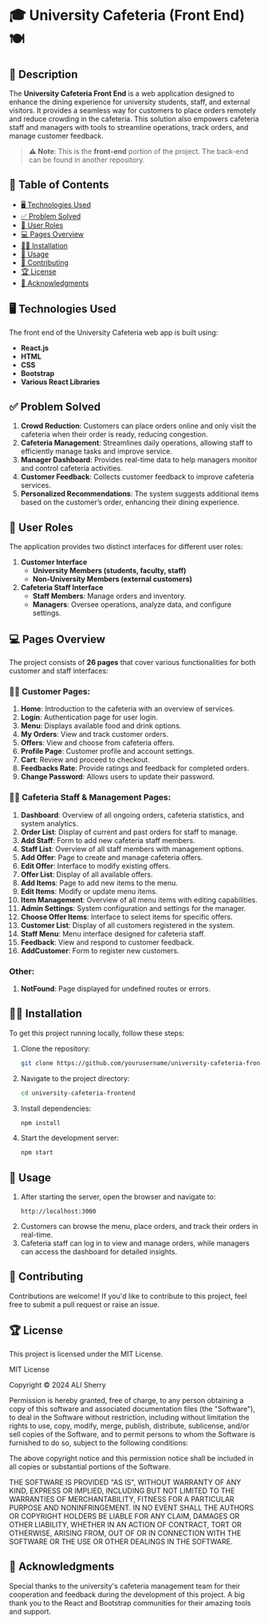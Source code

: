 # 🎓 University Cafeteria (Front End) 🍽

## 📑 Description
The **University Cafeteria Front End** is a web application designed to enhance the dining experience for university students, staff, and external visitors. It provides a seamless way for customers to place orders remotely and reduce crowding in the cafeteria. This solution also empowers cafeteria staff and managers with tools to streamline operations, track orders, and manage customer feedback.

> **⚠ Note**: This is the **front-end** portion of the project. The back-end can be found in another repository.

## 🧾 Table of Contents
- [🖥 Technologies Used](#technologies-used)
- [✅ Problem Solved](#problem-solved)
- [👥 User Roles](#user-roles)
- [💻 Pages Overview](#pages-overview)
- [👨‍💻 Installation](#installation)
- [🎯 Usage](#usage)
- [🎉 Contributing](#contributing)
- [🏆 License](#license)
- [🙏 Acknowledgments](#acknowledgments)

## 🖥 Technologies Used
The front end of the University Cafeteria web app is built using:
- **React.js**
- **HTML**
- **CSS**
- **Bootstrap**
- **Various React Libraries**

## ✅ Problem Solved
1. **Crowd Reduction**: Customers can place orders online and only visit the cafeteria when their order is ready, reducing congestion.
2. **Cafeteria Management**: Streamlines daily operations, allowing staff to efficiently manage tasks and improve service.
3. **Manager Dashboard**: Provides real-time data to help managers monitor and control cafeteria activities.
4. **Customer Feedback**: Collects customer feedback to improve cafeteria services.
5. **Personalized Recommendations**: The system suggests additional items based on the customer’s order, enhancing their dining experience.

## 👥 User Roles
The application provides two distinct interfaces for different user roles:
1. **Customer Interface**
   - **University Members (students, faculty, staff)**
   - **Non-University Members (external customers)**
2. **Cafeteria Staff Interface**
   - **Staff Members**: Manage orders and inventory.
   - **Managers**: Oversee operations, analyze data, and configure settings.

## 💻 Pages Overview
The project consists of **26 pages** that cover various functionalities for both customer and staff interfaces:

### 👨‍🏫 Customer Pages:
1. **Home**: Introduction to the cafeteria with an overview of services.
2. **Login**: Authentication page for user login.
3. **Menu**: Displays available food and drink options.
4. **My Orders**: View and track customer orders.
5. **Offers**: View and choose from cafeteria offers.
6. **Profile Page**: Customer profile and account settings.
7. **Cart**: Review and proceed to checkout.
8. **Feedbacks Rate**: Provide ratings and feedback for completed orders.
9. **Change Password**: Allows users to update their password.

### 👩‍🍳 Cafeteria Staff & Management Pages:
1. **Dashboard**: Overview of all ongoing orders, cafeteria statistics, and system analytics.
2. **Order List**: Display of current and past orders for staff to manage.
3. **Add Staff**: Form to add new cafeteria staff members.
4. **Staff List**: Overview of all staff members with management options.
5. **Add Offer**: Page to create and manage cafeteria offers.
6. **Edit Offer**: Interface to modify existing offers.
7. **Offer List**: Display of all available offers.
8. **Add Items**: Page to add new items to the menu.
9. **Edit Items**: Modify or update menu items.
10. **Item Management**: Overview of all menu items with editing capabilities.
11. **Admin Settings**: System configuration and settings for the manager.
12. **Choose Offer Items**: Interface to select items for specific offers.
13. **Customer List**: Display of all customers registered in the system.
14. **Staff Menu**: Menu interface designed for cafeteria staff.
15. **Feedback**: View and respond to customer feedback.
16. **AddCustomer**: Form to register new customers.

### Other:
1. **NotFound**: Page displayed for undefined routes or errors.

## 👨‍💻 Installation
To get this project running locally, follow these steps:

1. Clone the repository:
   ```bash
   git clone https://github.com/yourusername/university-cafeteria-frontend.git
   ```
2. Navigate to the project directory:
   ```bash
   cd university-cafeteria-frontend
   ```
3. Install dependencies:
   ```bash
   npm install
   ```
4. Start the development server:
   ```bash
   npm start
   ```

## 🎯 Usage
1. After starting the server, open the browser and navigate to:
   ```
   http://localhost:3000
   ```
2. Customers can browse the menu, place orders, and track their orders in real-time.
3. Cafeteria staff can log in to view and manage orders, while managers can access the dashboard for detailed insights.

## 🎉 Contributing
Contributions are welcome! If you'd like to contribute to this project, feel free to submit a pull request or raise an issue.

## 🏆 License
This project is licensed under the MIT License.

MIT License

Copyright © 2024 ALI Sherry

Permission is hereby granted, free of charge, to any person obtaining a copy
of this software and associated documentation files (the "Software"), to deal
in the Software without restriction, including without limitation the rights
to use, copy, modify, merge, publish, distribute, sublicense, and/or sell
copies of the Software, and to permit persons to whom the Software is
furnished to do so, subject to the following conditions:

The above copyright notice and this permission notice shall be included in all
copies or substantial portions of the Software.

THE SOFTWARE IS PROVIDED "AS IS", WITHOUT WARRANTY OF ANY KIND, EXPRESS OR
IMPLIED, INCLUDING BUT NOT LIMITED TO THE WARRANTIES OF MERCHANTABILITY,
FITNESS FOR A PARTICULAR PURPOSE AND NONINFRINGEMENT. IN NO EVENT SHALL THE
AUTHORS OR COPYRIGHT HOLDERS BE LIABLE FOR ANY CLAIM, DAMAGES OR OTHER
LIABILITY, WHETHER IN AN ACTION OF CONTRACT, TORT OR OTHERWISE, ARISING FROM,
OUT OF OR IN CONNECTION WITH THE SOFTWARE OR THE USE OR OTHER DEALINGS IN THE
SOFTWARE.

## 🙏 Acknowledgments
Special thanks to the university's cafeteria management team for their cooperation and feedback during the development of this project. A big thank you to the React and Bootstrap communities for their amazing tools and support.
